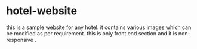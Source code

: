# hotel-website
this is a sample website for any hotel.
it contains various images which can be modified as per requirement.
this is only front end section and it is non-responsive .
